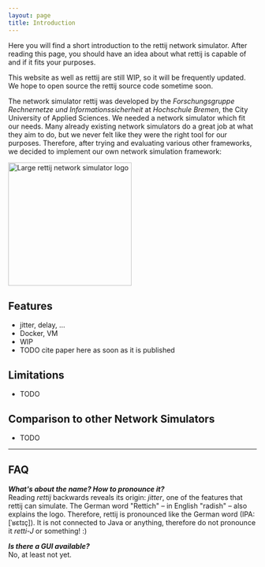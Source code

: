 ```yaml
---
layout: page
title: Introduction
---
```


Here you will find a short introduction to the rettij network simulator. After reading this page, you should have an idea about what rettij is capable of and if it fits your purposes.

This website as well as rettij are still WIP, so it will be frequently updated. We hope to open source the rettij source code sometime soon.

The network simulator rettij was developed by the *Forschungsgruppe Rechnernetze und Informationssicherheit* at *Hochschule Bremen*, the City University of Applied Sciences. We needed a network simulator which fit our needs. Many already existing network simulators do a great job at what they aim to do, but we never felt like they were the right tool for our purposes. Therefore, after trying and evaluating various other frameworks, we decided to implement our own network simulation framework:

<img src="{{ site.baseurl }}/images/rettij-large.png" alt="Large rettij network simulator logo" style="width: 250px;"/>


## Features
* jitter, delay, ...
* Docker, VM
* WIP
* TODO cite paper here as soon as it is published

## Limitations
* TODO

## Comparison to other Network Simulators
* TODO

---

## FAQ
***What's about the name? How to pronounce it?***<br />
Reading *rettij* backwards reveals its origin: *jitter*, one of the features that rettij can simulate. The German word "Rettich" – in English "radish" – also explains the logo. Therefore, rettij is pronounced like the German word (IPA: [ˈʁɛtɪç]). It is not connected to Java or anything, therefore do not pronounce it *retti-J* or something! :)

***Is there a GUI available?***<br />
No, at least not yet.
